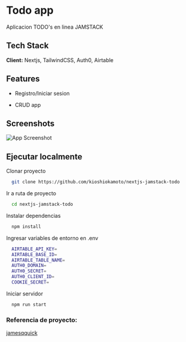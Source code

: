 # Todo app

Aplicacion TODO's en linea JAMSTACK

## Tech Stack

**Client:** Nextjs, TailwindCSS, Auth0, Airtable

## Features

-   Registro/Iniciar sesion

-   CRUD app

## Screenshots

![App Screenshot](https://via.placeholder.com/468x300?text=App+Screenshot+Here)

## Ejecutar localmente

Clonar proyecto

```bash
  git clone https://github.com/kioshiokamoto/nextjs-jamstack-todo
```

Ir a ruta de proyecto

```bash
  cd nextjs-jamstack-todo
```

Instalar dependencias

```bash
  npm install
```

Ingresar variables de entorno en .env

```bash
  AIRTABLE_API_KEY=
  AIRTABLE_BASE_ID=
  AIRTABLE_TABLE_NAME=
  AUTH0_DOMAIN=
  AUTH0_SECRET=
  AUTH0_CLIENT_ID=
  COOKIE_SECRET=
```

Iniciar servidor

```bash
  npm run start
```

### Referencia de proyecto:

[jamesqquick](https://www.jamesqquick.com/blog/authenticated-jamstack-app-with-next-js-airtable-auth0-and-tailwind-css)
